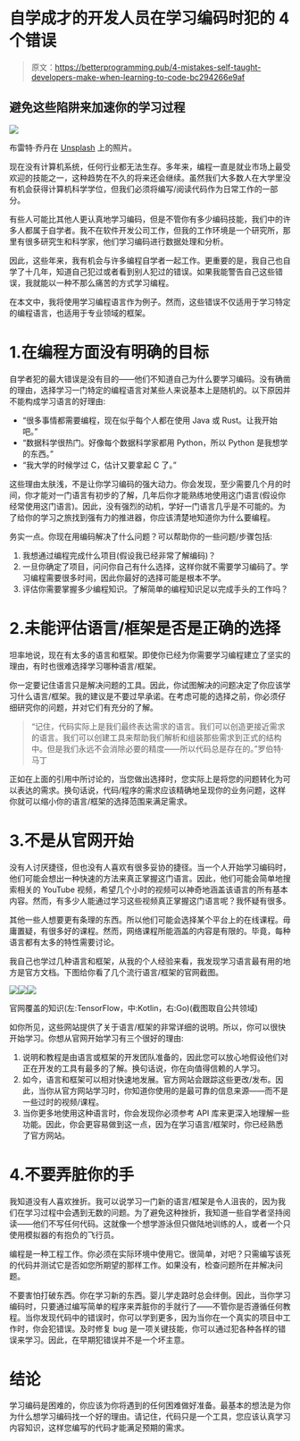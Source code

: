 # 自学成才的开发人员在学习编码时犯的 4 个错误

> 原文：<https://betterprogramming.pub/4-mistakes-self-taught-developers-make-when-learning-to-code-bc294266e9af>

## 避免这些陷阱来加速你的学习过程

![](img/6ec2f852f0b4c87f563360d5155e7950.png)

布雷特·乔丹在 [Unsplash](https://unsplash.com?utm_source=medium&utm_medium=referral) 上的照片。

现在没有计算机系统，任何行业都无法生存。多年来，编程一直是就业市场上最受欢迎的技能之一，这种趋势在不久的将来还会继续。虽然我们大多数人在大学里没有机会获得计算机科学学位，但我们必须将编写/阅读代码作为日常工作的一部分。

有些人可能比其他人更认真地学习编码，但是不管你有多少编码技能，我们中的许多人都属于自学者。我不在软件开发公司工作，但我的工作环境是一个研究所，那里有很多研究生和科学家，他们学习编码进行数据处理和分析。

因此，这些年来，我有机会与许多编程自学者一起工作。更重要的是，我自己也自学了十几年，知道自己犯过或者看到别人犯过的错误。如果我能警告自己这些错误，我就能以一种不那么痛苦的方式学习编程。

在本文中，我将使用学习编程语言作为例子。然而，这些错误不仅适用于学习特定的编程语言，也适用于专业领域的框架。

# 1.在编程方面没有明确的目标

自学者犯的最大错误是没有目的——他们不知道自己为什么要学习编码。没有确凿的理由，选择学习一门特定的编程语言对某些人来说基本上是随机的。以下原因并不能构成学习语言的好理由:

*   “很多事情都需要编程，现在似乎每个人都在使用 Java 或 Rust。让我开始吧。”
*   “数据科学很热门。好像每个数据科学家都用 Python，所以 Python 是我想学的东西。”
*   “我大学的时候学过 C，估计又要拿起 C 了。”

这些理由太肤浅，不是让你学习编码的强大动力。你会发现，至少需要几个月的时间，你才能对一门语言有初步的了解，几年后你才能熟练地使用这门语言(假设你经常使用这门语言)。因此，没有强烈的动机，学好一门语言几乎是不可能的。为了给你的学习之旅找到强有力的推进器，你应该清楚地知道你为什么要编程。

务实一点。你现在用编码解决了什么问题？可以帮助你的一些问题/步骤包括:

1.  我想通过编程完成什么项目(假设我已经非常了解编码)？
2.  一旦你确定了项目，问问你自己有什么选择，这样你就不需要学习编码了。学习编程需要很多时间，因此你最好的选择可能是根本不学。
3.  评估你需要掌握多少编程知识。了解简单的编程知识足以完成手头的工作吗？

# 2.未能评估语言/框架是否是正确的选择

坦率地说，现在有太多的语言和框架。即使你已经为你需要学习编程建立了坚实的理由，有时也很难选择学习哪种语言/框架。

你一定要记住语言只是解决问题的工具。因此，你试图解决的问题决定了你应该学习什么语言/框架。我的建议是不要过早承诺。在考虑可能的选择之前，你必须仔细研究你的问题，并对它们有充分的了解。

> “记住，代码实际上是我们最终表达需求的语言。我们可以创造更接近需求的语言。我们可以创建工具来帮助我们解析和组装那些需求到正式的结构中。但是我们永远不会消除必要的精度——所以代码总是存在的。”罗伯特·马丁

正如在上面的引用中所讨论的，当您做出选择时，您实际上是将您的问题转化为可以表达的需求。换句话说，代码/程序的需求应该精确地呈现你的业务问题，这样你就可以缩小你的语言/框架的选择范围来满足需求。

# 3.不是从官网开始

没有人讨厌捷径，但也没有人喜欢有很多妥协的捷径。当一个人开始学习编码时，他们可能会想出一种快速的方法来真正掌握这门语言。因此，他们可能会简单地搜索相关的 YouTube 视频，希望几个小时的视频可以神奇地涵盖该语言的所有基本内容。然而，有多少人能通过学习这些视频真正掌握这门语言呢？我怀疑有很多。

其他一些人想要更有条理的东西。所以他们可能会选择某个平台上的在线课程。毋庸置疑，有很多好的课程。然而，网络课程所能涵盖的内容是有限的。毕竟，每种语言都有太多的特性需要讨论。

我自己也学过几种语言和框架，从我的个人经验来看，我发现学习语言最有用的地方是官方文档。下图给你看了几个流行语言/框架的官网截图。

![](img/e75465b3ab694cdaeef7bf67a44589c1.png)![](img/adbec90717c53a06d4f43b1b868d4906.png)![](img/4ad5d42009d806f009ec1447404eb0f7.png)

官网覆盖的知识(左:TensorFlow，中:Kotlin，右:Go)(截图取自公共领域)

如你所见，这些网站提供了关于语言/框架的非常详细的说明。所以，你可以很快开始学习。你想从官网开始学习有三个很好的理由:

1.  说明和教程是由语言或框架的开发团队准备的，因此您可以放心地假设他们对正在开发的工具有最多的了解。换句话说，你在向值得信赖的人学习。
2.  如今，语言和框架可以相对快速地发展。官方网站会跟踪这些更改/发布。因此，当你从官方网站学习时，你知道你使用的是最可靠的信息来源——而不是一些过时的视频/课程。
3.  当你更多地使用这种语言时，你会发现你必须参考 API 库来更深入地理解一些功能。因此，你会更容易做到这一点，因为在学习语言/框架时，你已经熟悉了官方网站。

# 4.不要弄脏你的手

我知道没有人喜欢挫折。我可以说学习一门新的语言/框架是令人沮丧的，因为我们在学习过程中会遇到无数的问题。为了避免这种挫折，我知道一些自学者坚持阅读——他们不写任何代码。这就像一个想学游泳但只做陆地训练的人，或者一个只使用模拟器的有抱负的飞行员。

编程是一种工程工作。你必须在实际环境中使用它。很简单，对吧？只需编写该死的代码并测试它是否如您所期望的那样工作。如果没有，检查问题所在并解决问题。

不要害怕打破东西。你在学习新的东西。婴儿学走路时总会绊倒。因此，当你学习编码时，只要通过编写简单的程序来弄脏你的手就行了——不管你是否遵循任何教程。当你发现代码中的错误时，你可以学到更多，因为当你在一个真实的项目中工作时，你会犯错误。及时修复 bug 是一项关键技能，你可以通过犯各种各样的错误来学习。因此，在早期犯错误并不是一个坏主意。

# 结论

学习编码是困难的，你应该为你将遇到的任何困难做好准备。最基本的想法是为你为什么想学习编码找一个好的理由。请记住，代码只是一个工具，您应该认真学习内容知识，这样您编写的代码才能满足预期的需求。